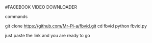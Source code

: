 #FACEBOOK VIDEO DOWNLOADER

commands

git clone https://github.com/Mr-Pi-a/fbvid.git
cd fbvid
python fbvid.py

just paste the link and you are ready to go






